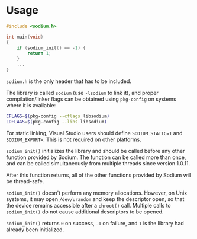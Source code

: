 # Usage

```c
#include <sodium.h>

int main(void)
{
    if (sodium_init() == -1) {
        return 1;
    }
    ...
}
```

`sodium.h` is the only header that has to be included.

The library is called `sodium` (use `-lsodium` to link it), and proper compilation/linker flags can be obtained using `pkg-config` on systems where it is available:

```bash
CFLAGS=$(pkg-config --cflags libsodium)
LDFLAGS=$(pkg-config --libs libsodium)
```

For static linking, Visual Studio users should define `SODIUM_STATIC=1` and `SODIUM_EXPORT=`. This is not required on other platforms.

`sodium_init()` initializes the library and should be called before any other function provided by Sodium.
The function can be called more than once, and can be called simultaneously from multiple threads since version 1.0.11.

After this function returns, all of the other functions provided by Sodium will be thread-safe.

`sodium_init()` doesn't perform any memory allocations. However, on Unix systems, it may open `/dev/urandom` and keep the descriptor open, so that the device remains accessible after a `chroot()` call.
Multiple calls to `sodium_init()` do not cause additional descriptors to be opened.

`sodium_init()` returns `0` on success, `-1` on failure, and `1` is the library had already been initialized.
